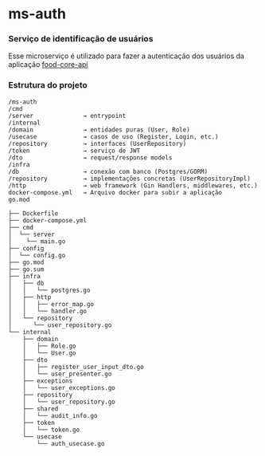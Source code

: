 # ms-auth

### Serviço de identificação de usuários

Esse microserviço é utilizado para fazer a autenticação dos usuários da aplicação [food-core-api](https://github.com/FIAP-SOAT-TECH-TEAM/food-core-api) 




### Estrutura do projeto

```
/ms-auth
/cmd
/server              → entrypoint
/internal
/domain              → entidades puras (User, Role)
/usecase             → casos de uso (Register, Login, etc.)
/repository          → interfaces (UserRepository)
/token               → serviço de JWT
/dto                 → request/response models
/infra
/db                  → conexão com banco (Postgres/GORM)
/repository          → implementações concretas (UserRepositoryImpl)
/http                → web framework (Gin Handlers, middlewares, etc.)
docker-compose.yml   → Arquivo docker para subir a aplicação
go.mod

├── Dockerfile
├── docker-compose.yml
├── cmd
│  └── server
│    └── main.go
├── config
│  └── config.go
├── go.mod
├── go.sum
├── infra
│   ├── db
│   │   └── postgres.go
│   ├── http
│   │   ├── error_map.go
│   │   └── handler.go
│   └── repository
│      └── user_repository.go
└── internal
    ├── domain
    │   ├── Role.go
    │   └── User.go
    ├── dto
    │   ├── register_user_input_dto.go
    │   └── user_presenter.go
    ├── exceptions
    │   └── user_exceptions.go
    ├── repository
    │   └── user_repository.go
    ├── shared
    │   └── audit_info.go
    ├── token
    │   └── token.go
    └── usecase
        └── auth_usecase.go
         
```